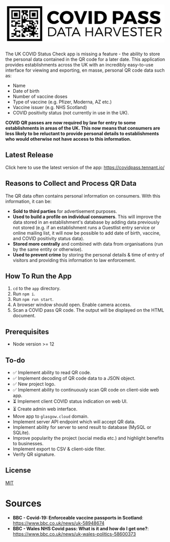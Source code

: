 # <img alt="COVID Pass Data Harvester" src="./logo.jpg" height="120">
<!-- # ![COVID Pass Data Harvester](./logo.jpg) -->

The UK COVID Status Check app is missing a feature - the ability to store the personal data contained in the QR code for a later date. This application provides establishments across the UK with an incredibly easy-to-use interface for viewing and exporting, en masse, personal QR code data such as:

* Name
* Date of birth
* Number of vaccine doses
* Type of vaccine (e.g. Pfizer, Moderna, AZ etc.)
* Vaccine issuer (e.g. NHS Scotland)
* COVID positivity status (not currently in use in the UK).

<!--This app has been tested with the NHS Scotland COVID Pass Verifier and NHS Scotland COVID Status apps.-->


**COVID QR passes are now required by law for entry to some establishments in areas of the UK. This now means that consumers are less likely to be reluctant to provide personal details to establishments who would otherwise not have access to this information.**

## Latest Release

Click here to use the latest version of the app: https://covidpass.tennant.io/

## Reasons to Collect and Process QR Data

The QR data often contains personal information on consumers. With this information, it can be:

* **Sold to third parties** for advertisement purposes.
* **Used to build a profile on individual consumers**. This will improve the data stored in an establishment's database by adding data previously not stored (e.g. if an establishment runs a Guestlist entry service or online mailing list, it will now be possible to add date of birth, vaccine, and COVID positivity status data).
* **Stored more centrally** and combined with data from organisations (run by the same entity or otherwise).
* **Used to prevent crime** by storing the personal details & time of entry of visitors and providing this information to law enforcement.


## How To Run the App

1. `cd` to the `app` directory.
1. Run `npm i`.
1. Run `npm run start`.
1. A browser window should open. Enable camera access.
1. Scan a COVID pass QR code. The output will be displayed on the HTML document.

## Prerequisites

* Node version >= 12

## To-do

* ✅ Implement ability to read QR code.
* ✅ Implement decoding of QR code data to a JSON object.
* ✅ New project logo.
* ✅ Implement ability to continuously scan QR code on client-side web app.
* ⏳ Implement client COVID status indication on web UI.
* ⏳ Create admin web interface.
* Move app to `glasgow.cloud` domain.
* Implement server API endpoint which will accept QR data.
* Implement ability for server to send result to database (MySQL or SQLite).
* Improve popularity the project (social media etc.) and highlight benefits to businesses.
* Implement export to CSV & client-side filter.
* Verify QR signature.

## License

<a href="https://mit-license.org/">MIT</a>

# Sources

* **BBC - Covid-19: Enforceable vaccine passports in Scotland**: https://www.bbc.co.uk/news/uk-58948674
* **BBC - Wales NHS Covid pass: What is it and how do I get one?**: https://www.bbc.co.uk/news/uk-wales-politics-58600373
